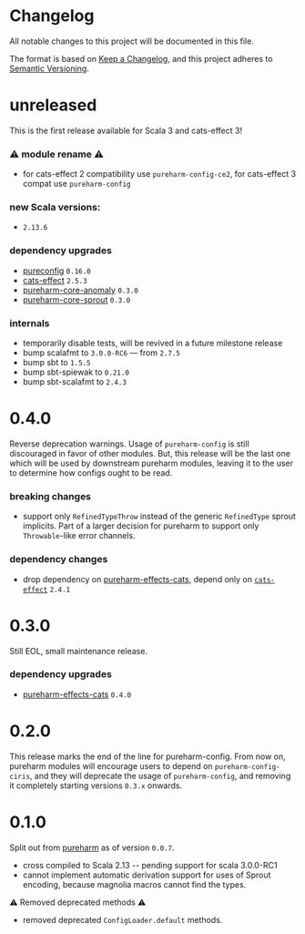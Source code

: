 # Changelog

All notable changes to this project will be documented in this file.

The format is based on [Keep a Changelog](https://keepachangelog.com/en/1.0.0/),
and this project adheres to [Semantic Versioning](https://semver.org/spec/v2.0.0.html).

# unreleased


This is the first release available for Scala 3 and cats-effect 3!

### :warning: module rename :warning:
- for cats-effect 2 compatibility use `pureharm-config-ce2`, for cats-effect 3 compat use `pureharm-config`

### new Scala versions:
- `2.13.6`

### dependency upgrades
- [pureconfig](https://github.com/pureconfig/pureconfig/releases) `0.16.0`
- [cats-effect](https://github.com/typelevel/cats-effect/releases) `2.5.3`  
- [pureharm-core-anomaly](https://github.com/busymachines/pureharm-core/releases) `0.3.0`
- [pureharm-core-sprout](https://github.com/busymachines/pureharm-core/releases) `0.3.0`

### internals
- temporarily disable tests, will be revived in a future milestone release
- bump scalafmt to `3.0.0-RC6` — from `2.7.5`
- bump sbt to `1.5.5`
- bump sbt-spiewak to `0.21.0`
- bump sbt-scalafmt to `2.4.3`

# 0.4.0

Reverse deprecation warnings. Usage of `pureharm-config` is still discouraged in favor of other modules. But, this release will be the last one which will be used by downstream pureharm modules, leaving it to the user to determine how configs ought to be read.

### breaking changes

- support only `RefinedTypeThrow` instead of the generic `RefinedType` sprout implicits. Part of a larger decision for pureharm to support only `Throwable`-like error channels.

### dependency changes

- drop dependency on [pureharm-effects-cats](https://github.com/busymachines/pureharm-effects-cats/releases), depend only on [`cats-effect`](https://github.com/typelevel/cats-effect/releases) `2.4.1`

# 0.3.0

Still EOL, small maintenance release.

### dependency upgrades

- [pureharm-effects-cats](https://github.com/busymachines/pureharm-effects-cats/releases) `0.4.0`

# 0.2.0

This release marks the end of the line for pureharm-config. From now on, pureharm modules will encourage users to depend on `pureharm-config-ciris`, and they will deprecate the usage of `pureharm-config`, and removing it completely starting versions `0.3.x` onwards.

# 0.1.0

Split out from [pureharm](https://github.com/busymachines/pureharm) as of version `0.0.7`.

- cross compiled to Scala 2.13 -- pending support for scala 3.0.0-RC1
- cannot implement automatic derivation support for uses of Sprout encoding, because magnolia macros cannot find the types.

:warning: Removed deprecated methods :warning:

- removed deprecated `ConfigLoader.default` methods.
